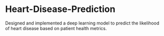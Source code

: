 # Heart-Disease-Prediction
Designed and implemented a deep learning model to predict the likelihood of heart disease based on patient health metrics. 
